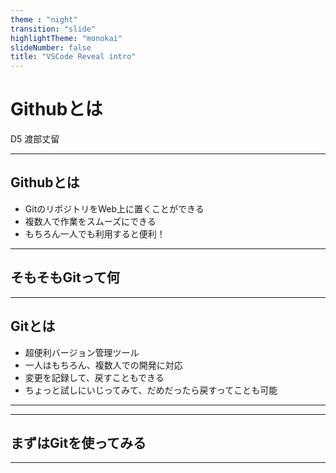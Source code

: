 ```yaml
---
theme : "night"
transition: "slide"
highlightTheme: "monokai"
slideNumber: false
title: "VSCode Reveal intro"
---
```


# Githubとは
D5 渡部丈留

---

## Githubとは
- GitのリポジトリをWeb上に置くことができる
- 複数人で作業をスムーズにできる
- もちろん一人でも利用すると便利！

---

## そもそもGitって何

---

## Gitとは
- 超便利バージョン管理ツール
- 一人はもちろん、複数人での開発に対応
- 変更を記録して、戻すこともできる
- ちょっと試しにいじってみて、だめだったら戻すってことも可能

---



---

## まずはGitを使ってみる

---
